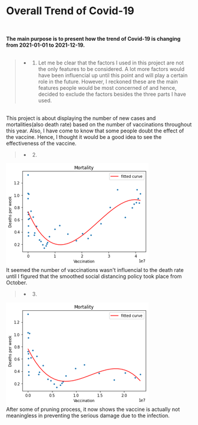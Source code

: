 # Overall Trend of Covid-19 
<br>

**The main purpose is to present how the trend of Covid-19 is changing from 2021-01-01 to 2021-12-19.** 
<br><br>
> - 1. Let me be clear that the factors I used in this project are not the only features to be considered. A lot more factors would have been influencial up until this point and will play a certain role in the future. However, I reckoned these are the main features people would be most concerned of and hence, decided to exclude the factors besides the three parts I have used.
<br>
This project is about displaying the number of new cases and mortalities(also death rate) based on the number of vaccinations throughout this year. Also, I have come to know that some people doubt the effect of the vaccine. Hence, I thought it would be a good idea to see the effectiveness of the vaccine.

> - 2. 
![alt text](vaccination-deaths.png)
<br>
It seemed the number of vaccinations wasn't influencial to the death rate until I figured that the smoothed social distancing policy took place from October.

> - 3. 
![alt text](vaccination-death_2.png)
<br>
After some of pruning process, it now shows the vaccine is actually not meaningless in preventing the serious damage due to the infection.


